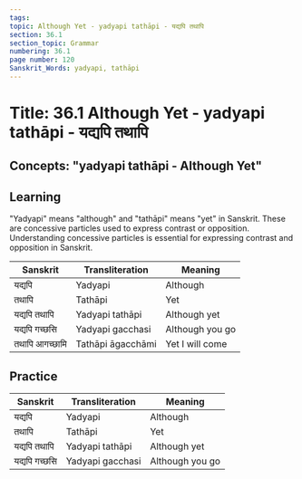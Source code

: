 ```yaml
---
tags:
topic: Although Yet - yadyapi tathāpi - यद्यपि तथापि
section: 36.1
section_topic: Grammar
numbering: 36.1
page number: 120
Sanskrit_Words: yadyapi, tathāpi
---
```

# Title: 36.1 Although Yet - yadyapi tathāpi - यद्यपि तथापि
## Concepts: "yadyapi tathāpi - Although Yet"

## Learning
"Yadyapi" means "although" and "tathāpi" means "yet" in Sanskrit. These are concessive particles used to express contrast or opposition. Understanding concessive particles is essential for expressing contrast and opposition in Sanskrit.

| Sanskrit           | Transliteration      | Meaning                          |
| ------------------ | -------------------- | -------------------------------- |
| यद्यपि             | Yadyapi              | Although                         |
| तथापि              | Tathāpi              | Yet                              |
| यद्यपि तथापि      | Yadyapi tathāpi      | Although yet                     |
| यद्यपि गच्छसि     | Yadyapi gacchasi     | Although you go                   |
| तथापि आगच्छामि    | Tathāpi āgacchāmi    | Yet I will come                  |

## Practice
| Sanskrit           | Transliteration      | Meaning                          |
| ------------------ | -------------------- | -------------------------------- |
| यद्यपि             | Yadyapi              | Although                         |
| तथापि              | Tathāpi              | Yet                              |
| यद्यपि तथापि      | Yadyapi tathāpi      | Although yet                     |
| यद्यपि गच्छसि     | Yadyapi gacchasi     | Although you go                   |
